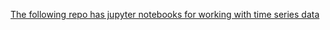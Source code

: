 [The following repo has jupyter notebooks for working with time series data](https://github.com/anirbanghoshsbi/MEDIUM_NoteBook)
